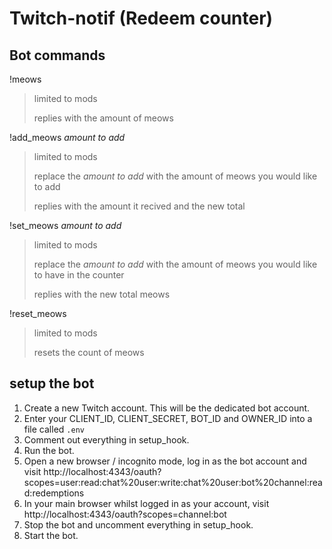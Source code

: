 # Twitch-notif (Redeem counter)

## Bot commands
!meows
>limited to mods
>
> replies with the amount of meows


!add_meows *amount to add*
>limited to mods
>
>replace the *amount to add* with the amount of meows you would like to add
>
>replies with the amount it recived and the new total

!set_meows *amount to add*
>limited to mods
>
>replace the *amount to add* with the amount of meows you would like to have in the counter
>
>replies with the new total meows

!reset_meows
>limited to mods
>
>resets the count of meows

## setup the bot
1. Create a new Twitch account. This will be the dedicated bot account.
2. Enter your CLIENT_ID, CLIENT_SECRET, BOT_ID and OWNER_ID into a file called `.env`
3. Comment out everything in setup_hook.
4. Run the bot.
5. Open a new browser / incognito mode, log in as the bot account and visit http://localhost:4343/oauth?scopes=user:read:chat%20user:write:chat%20user:bot%20channel:read:redemptions
6. In your main browser whilst logged in as your account, visit http://localhost:4343/oauth?scopes=channel:bot
7. Stop the bot and uncomment everything in setup_hook.
8. Start the bot.
